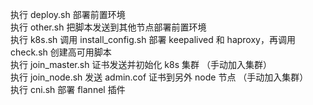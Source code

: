 执行 deploy.sh 部署前置环境  
执行 other.sh 把脚本发送到其他节点部署前置环境   
执行 k8s.sh 调用 install_config.sh 部署 keepalived 和 haproxy，再调用 check.sh 创建高可用脚本   
执行 join_master.sh 证书发送并初始化 k8s 集群 （手动加入集群）  
执行 join_node.sh 发送 admin.cof 证书到另外 node 节点 （手动加入集群）   
执行 cni.sh 部署 flannel 插件
